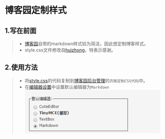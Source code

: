 # 博客园定制样式
## 1.写在前面
> * [博客园](http://www.cnblogs.com/gzdaijie/)自带的markdown样式较为简洁，因此想定制博客样式。
> * style.css文件修改自[huizhong](https://github.com/huizhong/cnblogs-markdown-css)，特表示感谢。

## 2.使用方法
> * 将[style.css](https://github.com/gzdaijie/cnblogs_markdown_css/blob/master/style.css)的代码复制到[博客园后台管理](http://i.cnblogs.com/Configure.aspx)的`页面定制CSS代码`中。
> * 在[编辑器设置](http://i.cnblogs.com/Preferences.aspx)中设置默认编辑器为`Markdown`
![编辑器设置](./image/settings_editor.jpg)

